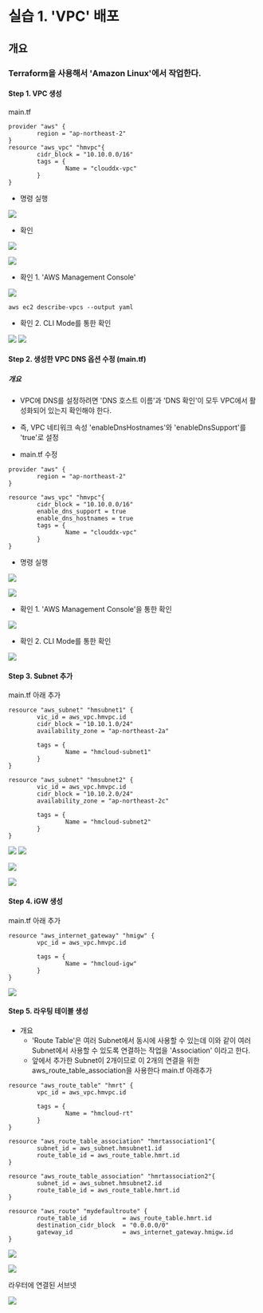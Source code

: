 # 실습 1. 'VPC' 배포
## 개요
### Terraform을 사용해서 'Amazon Linux'에서 작업한다.
#### Step 1. VPC 생성

main.tf
```
provider "aws" {
        region = "ap-northeast-2"
}
resource "aws_vpc" "hmvpc"{
        cidr_block = "10.10.0.0/16"
        tags = {
                Name = "clouddx-vpc"
        }
}

```
- 명령 실행

![](./img/20250624/0001.png)

- 확인

![](./img/20250624/0002.png)


![](./img/20250624/0003.png)

- 확인 1. 'AWS Management Console'

![](./img/20250624/0004.png)

```
aws ec2 describe-vpcs --output yaml
```
- 확인 2. CLI Mode를 통한 확인

![](./img/20250624/0005.png)
![](./img/20250624/0006.png)

#### Step 2. 생성한 VPC DNS 옵션 수정 (main.tf)
##### 개요
- VPC에 DNS를 설정하려면 'DNS 호스트 이름'과 'DNS 확인'이 모두 VPC에서 활성화되어 있는지 확인해야 한다.
- 즉, VPC 네티워크 속성 'enableDnsHostnames'와 'enableDnsSupport'를 'true'로 설정

- main.tf 수정

```
provider "aws" {
        region = "ap-northeast-2"
}

resource "aws_vpc" "hmvpc"{
        cidr_block = "10.10.0.0/16"
        enable_dns_support = true
        enable_dns_hostnames = true
        tags = {
                Name = "clouddx-vpc"
        }
}
```
- 명령 실행

![](./img/20250624/0007.png)

![](./img/20250624/0008.png)

- 확인 1. 'AWS Management Console'을 통한 확인

![](./img/20250624/0009.png)

- 확인 2. CLI Mode를 통한 확인

![](./img/20250624/0010.png)


#### Step 3. Subnet 추가
main.tf 아래 추가
```
resource "aws_subnet" "hmsubnet1" {
        vic_id = aws_vpc.hmvpc.id
        cidr_block = "10.10.1.0/24"
        availability_zone = "ap-northeast-2a"

        tags = {
                Name = "hmcloud-subnet1"
        }
}

resource "aws_subnet" "hmsubnet2" {
        vic_id = aws_vpc.hmvpc.id
        cidr_block = "10.10.2.0/24"
        availability_zone = "ap-northeast-2c"

        tags = {
                Name = "hmcloud-subnet2"
        }
}
```
![](./img/20250624/0011.png)
![](./img/20250624/0012.png)

![](./img/20250624/0013.png)

![](./img/20250624/0014.png)

#### Step 4. iGW 생성

main.tf 아래 추가
```
resource "aws_internet_gateway" "hmigw" {
        vpc_id = aws_vpc.hmvpc.id

        tags = {
                Name = "hmcloud-igw"
        }
}
```
![](./img/20250624/0015.png)

#### Step 5. 라우팅 테이블 생성
- 개요
    - 'Route Table'은 여러 Subnet에서 동시에 사용할 수 있는데 이와 같이 여러 Subnet에서 사용할 수 있도록 연결하는 작업을 'Association' 이라고 한다.
    - 앞에서 추가한 Subnet이 2개이므로 이 2개의 연결을 위한 aws_route_table_association을 사용한다
main.tf 아래추가

```
resource "aws_route_table" "hmrt" {
        vpc_id = aws_vpc.hmvpc.id

        tags = {
                Name = "hmcloud-rt"
        }
}

resource "aws_route_table_association" "hmrtassociation1"{
        subnet_id = aws_subnet.hmsubnet1.id
        route_table_id = aws_route_table.hmrt.id
}

resource "aws_route_table_association" "hmrtassociation2"{
        subnet_id = aws_subnet.hmsubnet2.id
        route_table_id = aws_route_table.hmrt.id
}

resource "aws_route" "mydefaultroute" {
        route_table_id          = aws_route_table.hmrt.id
        destination_cidr_block  = "0.0.0.0/0"
        gateway_id              = aws_internet_gateway.hmigw.id
}

```
![](./img/20250624/0016.png)

![](./img/20250624/0017.png)

라우터에 연결된 서브넷

![](./img/20250624/0018.png)